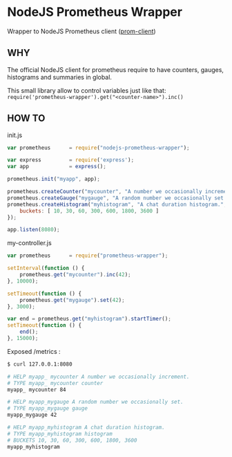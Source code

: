# NodeJS Prometheus Wrapper
Wrapper to NodeJS Prometheus client ([prom-client](https://github.com/siimon/prom-client))

## WHY

The official NodeJS client for prometheus require to have counters, gauges, histograms and summaries in global.

This small library allow to control variables just like that: ```require('prometheus-wrapper').get("<counter-name>").inc()```

## HOW TO


init.js

```javascript
var prometheus		= require("nodejs-prometheus-wrapper");

var express			= require('express');
var app				= express();

prometheus.init("myapp", app);

prometheus.createCounter("mycounter", "A number we occasionally increment.");
prometheus.createGauge("mygauge", "A random number we occasionally set.");
prometheus.createHistogram("myhistogram", "A chat duration histogram.", {
	buckets: [ 10, 30, 60, 300, 600, 1800, 3600 ]
});

app.listen(8080);
```

my-controller.js

```javascript
var prometheus		= require("prometheus-wrapper");

setInterval(function () {
	prometheus.get("mycounter").inc(42);
}, 10000);

setTimeout(function () {
	prometheus.get("mygauge").set(42);
}, 3000);

var end = prometheus.get("myhistogram").startTimer();
setTimeout(function () {
	end();
}, 15000);
```

Exposed /metrics :

```sh
$ curl 127.0.0.1:8080

# HELP myapp_ mycounter A number we occasionally increment.
# TYPE myapp_ mycounter counter
myapp_ mycounter 84

# HELP myapp_mygauge A random number we occasionally set.
# TYPE myapp_mygauge gauge
myapp_mygauge 42

# HELP myapp_myhistogram A chat duration histogram.
# TYPE myapp_myhistogram histogram
# BUCKETS 10, 30, 60, 300, 600, 1800, 3600
myapp_myhistogram 

```

